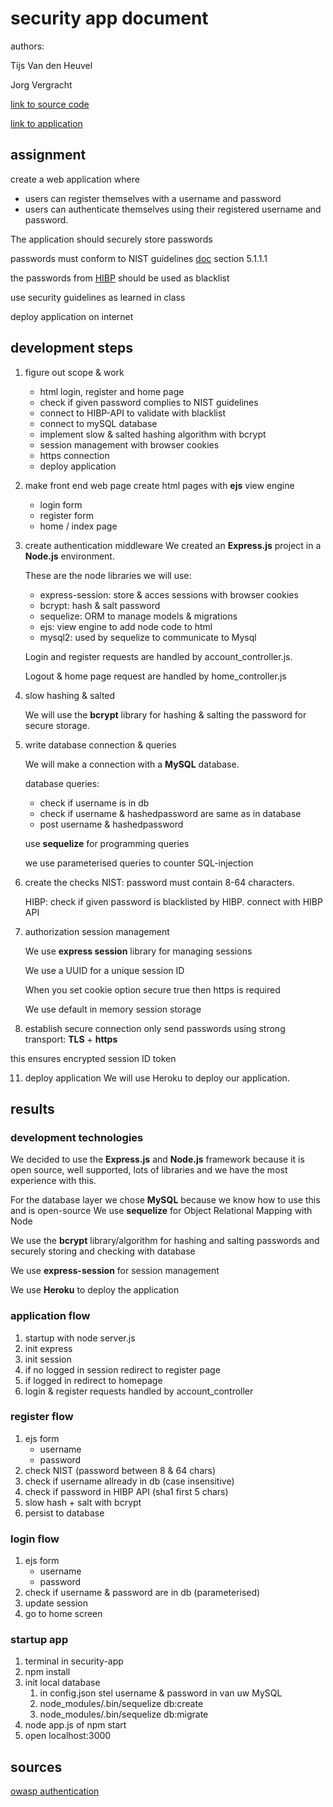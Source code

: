 # security app document

authors:

Tijs Van den Heuvel

Jorg Vergracht

[link to source code](https://github.com/tijsvandenheuvel/team_3_secure_login)

[link to application](https://jorg-tijs-taak.herokuapp.com)

## assignment

create a web application where

- users can register themselves with a username and password
- users can authenticate themselves using their registered username and password.

The application should securely store passwords

passwords must conform to NIST guidelines
[doc](https://pages.nist.gov/800-63-3/sp800-63b.html) section 5.1.1.1

the passwords from [HIBP](https://haveibeenpwned.com/) should be used as blacklist

use security guidelines as learned in class

deploy application on internet

## development steps

1. figure out scope & work

   - html login, register and home page
   - check if given password complies to NIST guidelines
   - connect to HIBP-API to validate with blacklist
   - connect to mySQL database
   - implement slow & salted hashing algorithm with bcrypt
   - session management with browser cookies
   - https connection
   - deploy application

2. make front end web page
   create html pages with **ejs** view engine
   - login form
   - register form
   - home / index page

3. create authentication middleware
   We created an **Express.js** project in a **Node.js** environment. 

   These are the node libraries we will use:
   - express-session: store & acces sessions with browser cookies
   - bcrypt: hash & salt password
   - sequelize: ORM to manage models & migrations
   - ejs: view engine to add node code to html
   - mysql2: used by sequelize to communicate to Mysql

   Login and register requests are handled by account_controller.js.

   Logout & home page request are handled by home_controller.js

4. slow hashing & salted
   
   We will use the **bcrypt** library for hashing & salting the password for secure storage.

5. write database connection & queries
   
   We will make a connection with a **MySQL** database.

   database queries: 
   - check if username is in db
   - check if username & hashedpassword are same as in database
   - post username & hashedpassword

   use **sequelize** for programming queries

   we use parameterised queries to counter SQL-injection

6. create the checks
    NIST: password must contain 8-64 characters.

    HIBP: check if given password is blacklisted by HIBP.
    connect with HIBP API

7. authorization
   session management

   We use **express session** library for managing sessions

   We use a UUID for a unique session ID

   When you set cookie option secure true then https is required

   We use default in memory session storage

8.  establish secure connection
   only send passwords using strong transport: **TLS** + **https**

   this ensures encrypted session ID token

11. deploy application
   We will use Heroku to deploy our application.

## results

### development technologies

We decided to use the **Express.js** and **Node.js** framework because it is open source, well supported, lots of libraries and we have the most experience with this.

For the database layer we chose **MySQL** because we know how to use this and is open-source
We use **sequelize** for Object Relational Mapping with Node

We use the **bcrypt** library/algorithm for hashing and salting passwords and securely storing and checking with database

We use **express-session** for session management

We use **Heroku** to deploy the application

### application flow

1. startup with node server.js
2. init express
3. init session
4. if no logged in session redirect to register page
5. if logged in redirect to homepage
6. login & register requests handled by account_controller

### register flow

1. ejs form
   - username
   - password
2. check NIST (password between 8 & 64 chars)
3. check if username allready in db (case insensitive)
4. check if password in HIBP API (sha1 first 5 chars)
5. slow hash + salt with bcrypt
6. persist to database

### login flow

1. ejs form
   - username
   - password
2. check if username & password are in db (parameterised)
3. update session
4. go to home screen

### startup app

1. terminal in security-app
2. npm install
3. init local database
   1. in config.json stel username & password in van uw MySQL
   2. node_modules/.bin/sequelize db:create
   3. node_modules/.bin/sequelize db:migrate
4. node app.js of npm start
5. open localhost:3000

## sources

[owasp authentication](https://github.com/OWASP/CheatSheetSeries/blob/master/cheatsheets/Authentication_Cheat_Sheet.md)
